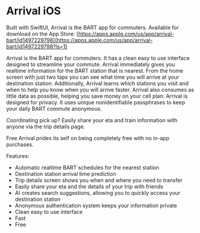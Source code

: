 # Arrival iOS

Built with SwiftUI, Arrival is the BART app for commuters. Available for download on the App Store: [https://apps.apple.com/us/app/arrival-bart/id1497229798](https://apps.apple.com/us/app/arrival-bart/id1497229798?ls=1)

Arrival is the BART app for commuters. It has a clean easy to use interface designed to streamline your commute. Arrival immediately gives you realtime information for the BART station that is nearest. From the home screen with just two taps you can see what time you will arrive at your destination station. Additionally, Arrival learns which stations you visit and when to help you know when you will arrive faster. Arrival also consumes as little data as possible, helping you save money on your cell plan. Arrival is designed for privacy. It uses unique nonidentifiable passphrases to keep your daily BART commute anonymous.

Coordinating pick up? Easily share your eta and train information with anyone via the trip details page.

Free
Arrival prides its self on being completely free with no in-app purchases.

Features:

- Automatic realtime BART schedules for the nearest station
- Destination station arrival time prediction
- Trip details screen shows you when and where you need to transfer
- Easily share your eta and the details of your trip with friends
- AI creates search suggestions, allowing you to quickly access your destination station
- Anonymous authentication system keeps your information private
- Clean easy to use interface
- Fast
- Free